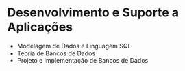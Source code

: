 # Desenvolvimento e Suporte a Aplicações
- Modelagem de Dados e Linguagem SQL
- Teoria de Bancos de Dados
- Projeto e Implementação de Bancos de Dados
